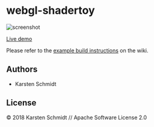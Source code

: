# webgl-shadertoy

![screenshot](https://raw.githubusercontent.com/thi-ng/umbrella/develop/assets/examples/webgl-shadertoy.jpg)

[Live demo](http://demo.thi.ng/umbrella/webgl-shadertoy/)

Please refer to the [example build instructions](https://github.com/thi-ng/umbrella/wiki/Example-build-instructions) on the wiki.

## Authors

- Karsten Schmidt

## License

&copy; 2018 Karsten Schmidt // Apache Software License 2.0
